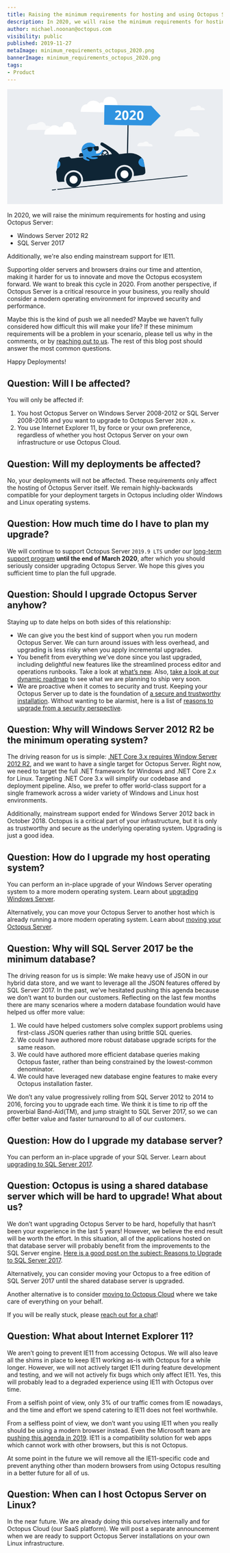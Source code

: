 ```yaml
---
title: Raising the minimum requirements for hosting and using Octopus Server
description: In 2020, we will raise the minimum requirements for hosting and using Octopus Server.
author: michael.noonan@octopus.com
visibility: public
published: 2019-11-27
metaImage: minimum_requirements_octopus_2020.png
bannerImage: minimum_requirements_octopus_2020.png
tags:
- Product
---
```


![Raising the minimum requirements for hosting and using Octopus Server](minimum_requirements_octopus_2020.png)

In 2020, we will raise the minimum requirements for hosting and using Octopus Server:

- Windows Server 2012 R2
- SQL Server 2017

Additionally, we're also ending mainstream support for IE11.

Supporting older servers and browsers drains our time and attention, making it harder for us to innovate and move the Octopus ecosystem forward. We want to break this cycle in 2020. From another perspective, if Octopus Server is a critical resource in your business, you really should consider a modern operating environment for improved security and performance.

Maybe this is the kind of push we all needed? Maybe we haven’t fully considered how difficult this will make your life? If these minimum requirements will be a problem in your scenario, please tell us why in the comments, or by [reaching out to us](https://octopus.com/support). The rest of this blog post should answer the most common questions.

Happy Deployments!

## Question: Will I be affected?

You will only be affected if:

1. You host Octopus Server on Windows Server 2008-2012 or SQL Server 2008-2016 and you want to upgrade to Octopus Server `2020.x`.
2. You use Internet Explorer 11, by force or your own preference, regardless of whether you host Octopus Server on your own infrastructure or use Octopus Cloud.

## Question: Will my deployments be affected?

No, your deployments will not be affected. These requirements only affect the hosting of Octopus Server itself. We remain highly-backwards compatible for your deployment targets in Octopus including older Windows and Linux operating systems.

## Question: How much time do I have to plan my upgrade?

We will continue to support Octopus Server `2019.9 LTS` under our [long-term support program](https://octopus.com/docs/administration/upgrading/long-term-support) **until the end of March 2020**, after which you should seriously consider upgrading Octopus Server. We hope this gives you sufficient time to plan the full upgrade.

## Question: Should I upgrade Octopus Server anyhow?

Staying up to date helps on both sides of this relationship:

- We can give you the best kind of support when you run modern Octopus Server. We can turn around issues with less overhead, and upgrading is less risky when you apply incremental upgrades.
- You benefit from everything we’ve done since you last upgraded, including delightful new features like the streamlined process editor and operations runbooks. Take a look at [what’s new](https://octopus.com/whatsnew). Also, [take a look at our dynamic roadmap](https://octopus.com/roadmap) to see what we are planning to ship very soon.
- We are proactive when it comes to security and trust. Keeping your Octopus Server up to date is the foundation of [a secure and trustworthy installation](https://octopus.com/docs/administration/security/hardening-octopus). Without wanting to be alarmist, here is a list of [reasons to upgrade from a security perspective](https://www.cvedetails.com/vulnerability-list/vendor_id-16785/product_id-39115/Octopus-Octopus-Deploy.html).

## Question: Why will Windows Server 2012 R2 be the minimum operating system?

The driving reason for us is simple: [.NET Core 3.x requires Window Server 2012 R2](https://github.com/dotnet/core/blob/master/release-notes/3.0/3.0-supported-os.md), and we want to have a single target for Octopus Server. Right now, we need to target the full .NET framework for Windows and .NET Core 2.x for Linux. Targeting .NET Core 3.x will simplify our codebase and deployment pipeline. Also, we prefer to offer world-class support for a single framework across a wider variety of Windows and Linux host environments.

Additionally, mainstream support ended for Windows Server 2012 back in October 2018. Octopus is a critical part of your infrastructure, but it is only as trustworthy and secure as the underlying operating system. Upgrading is just a good idea.

## Question: How do I upgrade my host operating system?

You can perform an in-place upgrade of your Windows Server operating system to a more modern operating system. Learn about [upgrading Windows Server](https://docs.microsoft.com/en-us/windows-server/get-started/installation-and-upgrade).

Alternatively, you can move your Octopus Server to another host which is already running a more modern operating system. Learn about [moving your Octopus Server](https://octopus.com/docs/administration/managing-infrastructure/moving-your-octopus).

## Question: Why will SQL Server 2017 be the minimum database?

The driving reason for us is simple: We make heavy use of JSON in our hybrid data store, and we want to leverage all the JSON features offered by SQL Server 2017. In the past, we’ve hesitated pushing this agenda because we don’t want to burden our customers. Reflecting on the last few months there are many scenarios where a modern database foundation would have helped us offer more value:

1. We could have helped customers solve complex support problems using first-class JSON queries rather than using brittle SQL queries.
2. We could have authored more robust database upgrade scripts for the same reason.
3. We could have authored more efficient database queries making Octopus faster, rather than being constrained by the lowest-common denominator.
4. We could have leveraged new database engine features to make every Octopus installation faster.

We don’t any value progressively rolling from SQL Server 2012 to 2014 to 2016, forcing you to upgrade each time. We think it is time to rip off the proverbial Band-Aid(TM), and jump straight to SQL Server 2017, so we can offer better value and faster turnaround to all of our customers.

## Question: How do I upgrade my database server?

You can perform an in-place upgrade of your SQL Server. Learn about [upgrading to SQL Server 2017](https://docs.microsoft.com/en-us/sql/database-engine/install-windows/upgrade-sql-server).

## Question: Octopus is using a shared database server which will be hard to upgrade! What about us?

We don’t want upgrading Octopus Server to be hard, hopefully that hasn’t been your experience in the last 5 years! However, we believe the end result will be worth the effort. In this situation, all of the applications hosted on that database server will probably benefit from the improvements to the SQL Server engine. [Here is a good post on the subject: Reasons to Upgrade to SQL Server 2017](https://sqlperformance.com/2018/04/sql-server-2017/reasons-to-upgrade-to-sql-server-2017).

Alternatively, you can consider moving your Octopus to a free edition of SQL Server 2017 until the shared database server is upgraded.

Another alternative is to consider [moving to Octopus Cloud](https://octopus.com/cloud) where we take care of everything on your behalf.

If you will be really stuck, please [reach out for a chat](https://octopus.com/support)!

## Question: What about Internet Explorer 11?

We aren’t going to prevent IE11 from accessing Octopus. We will also leave all the shims in place to keep IE11 working as-is with Octopus for a while longer. However, we will not actively target IE11 during feature development and testing, and we will not actively fix bugs which only affect IE11. Yes, this will probably lead to a degraded experience using IE11 with Octopus over time.

From a selfish point of view, only 3% of our traffic comes from IE nowadays, and the time and effort we spend catering to IE11 does not feel worthwhile.

From a selfless point of view, we don’t want you using IE11 when you really should be using a modern browser instead. Even the Microsoft team are [pushing this agenda in 2019](https://techcommunity.microsoft.com/t5/Windows-IT-Pro-Blog/The-perils-of-using-Internet-Explorer-as-your-default-browser/ba-p/331732). IE11 is a compatibility solution for web apps which cannot work with other browsers, but this is not Octopus.

At some point in the future we will remove all the IE11-specific code and prevent anything other than modern browsers from using Octopus resulting in a better future for all of us.

## Question: When can I host Octopus Server on Linux?

In the near future. We are already doing this ourselves internally and for Octopus Cloud (our SaaS platform). We will post a separate announcement when we are ready to support Octopus Server installations on your own Linux infrastructure.
